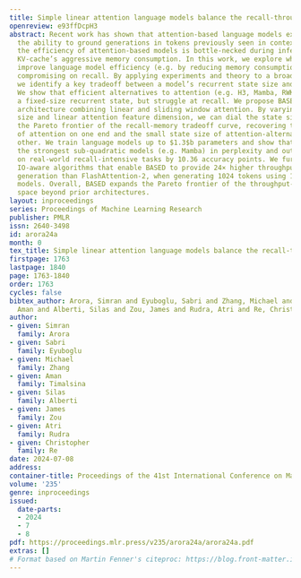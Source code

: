 ```yaml
---
title: Simple linear attention language models balance the recall-throughput tradeoff
openreview: e93ffDcpH3
abstract: Recent work has shown that attention-based language models excel at "recall",
  the ability to ground generations in tokens previously seen in context. However,
  the efficiency of attention-based models is bottle-necked during inference by the
  KV-cache’s aggressive memory consumption. In this work, we explore whether we can
  improve language model efficiency (e.g. by reducing memory consumption) without
  compromising on recall. By applying experiments and theory to a broad set of architectures,
  we identify a key tradeoff between a model’s recurrent state size and recall ability.
  We show that efficient alternatives to attention (e.g. H3, Mamba, RWKV) maintain
  a fixed-size recurrent state, but struggle at recall. We propose BASED a simple
  architecture combining linear and sliding window attention. By varying BASED window
  size and linear attention feature dimension, we can dial the state size and traverse
  the Pareto frontier of the recall-memory tradeoff curve, recovering the full quality
  of attention on one end and the small state size of attention-alternatives on the
  other. We train language models up to $1.3$b parameters and show that BASED matches
  the strongest sub-quadratic models (e.g. Mamba) in perplexity and outperforms them
  on real-world recall-intensive tasks by 10.36 accuracy points. We further develop
  IO-aware algorithms that enable BASED to provide 24× higher throughput on language
  generation than FlashAttention-2, when generating 1024 tokens using 1.3b parameter
  models. Overall, BASED expands the Pareto frontier of the throughput-recall tradeoff
  space beyond prior architectures.
layout: inproceedings
series: Proceedings of Machine Learning Research
publisher: PMLR
issn: 2640-3498
id: arora24a
month: 0
tex_title: Simple linear attention language models balance the recall-throughput tradeoff
firstpage: 1763
lastpage: 1840
page: 1763-1840
order: 1763
cycles: false
bibtex_author: Arora, Simran and Eyuboglu, Sabri and Zhang, Michael and Timalsina,
  Aman and Alberti, Silas and Zou, James and Rudra, Atri and Re, Christopher
author:
- given: Simran
  family: Arora
- given: Sabri
  family: Eyuboglu
- given: Michael
  family: Zhang
- given: Aman
  family: Timalsina
- given: Silas
  family: Alberti
- given: James
  family: Zou
- given: Atri
  family: Rudra
- given: Christopher
  family: Re
date: 2024-07-08
address:
container-title: Proceedings of the 41st International Conference on Machine Learning
volume: '235'
genre: inproceedings
issued:
  date-parts:
  - 2024
  - 7
  - 8
pdf: https://proceedings.mlr.press/v235/arora24a/arora24a.pdf
extras: []
# Format based on Martin Fenner's citeproc: https://blog.front-matter.io/posts/citeproc-yaml-for-bibliographies/
---
```

